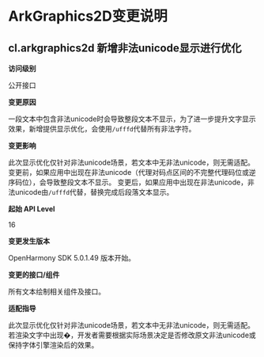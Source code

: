 # ArkGraphics2D变更说明

## cl.arkgraphics2d 新增非法unicode显示进行优化

**访问级别**

公开接口

**变更原因**

一段文本中包含非法unicode时会导致整段文本不显示，为了进一步提升文字显示效果，新增提供显示优化，会使用`/ufffd`代替所有非法字符。

**变更影响**

此次显示优化仅针对非法unicode场景，若文本中无非法unicode，则无需适配。
变更前，如果应用中出现在非法unicode（代理对码点区间的不完整代理码位或逆序码位），会导致整段文本不显示。
变更后，如果应用中出现在非法unicode，非法unicode由`/ufffd`代替，替换完成后段落文本显示。

**起始 API Level**

16

**变更发生版本**

OpenHarmony SDK 5.0.1.49 版本开始。

**变更的接口/组件**

所有文本绘制相关组件及接口。

**适配指导**

此次显示优化仅针对非法unicode场景，若文本中无非法unicode，则无需适配。
若渲染文字中出现�，开发者需要根据实际场景决定是否修改原文非法unicode或保持字体引擎渲染后的效果。